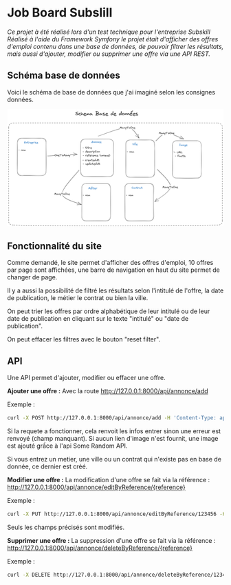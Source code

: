 # Job Board Subslill

_Ce projet à été réalisé lors d'un test technique pour l'entreprise Subskill_
<br>
_Réalisé à l'aide du Framework Symfony le projet était d'afficher des offres d'emploi contenu dans une base de données, de pouvoir filtrer les résultats, mais aussi d'ajouter, modifier ou supprimer une offre via une API REST._

## Schéma base de données

Voici le schéma de base de données que j'ai imaginé selon les consignes données.

![alt text](schemaBD.png)

## Fonctionnalité du site

Comme demandé, le site permet d'afficher des offres d'emploi, 10 offres par page sont affichées, une barre de navigation en haut du site permet de changer de page.

Il y a aussi la possibilité de filtré les résultats selon l'intitulé de l'offre, la date de publication, le métier le contrat ou bien la ville.

On peut trier les offres par ordre alphabétique de leur intitulé ou de leur date de publication en cliquant sur le texte "intitulé" ou "date de publication".

On peut effacer les filtres avec le bouton "reset filter".

## API

Une API permet d'ajouter, modifier ou effacer une offre.

**Ajouter une offre :**
Avec la route http://127.0.0.1:8000/api/annonce/add

Exemple :

```sh
curl -X POST http://127.0.0.1:8000/api/annonce/add -H 'Content-Type: application/json' -d '{"title": "Alternant développeur backend", "description": "On recherche un alternant backend", "reference": 123456, "entreprise": "Subskill", "ville": "Paris", "metier": "Developpeur", "contrat": "Alternance"}'
```

Si la requete a fonctionner, cela renvoit les infos entrer sinon une erreur est renvoyé (champ manquant). Si aucun lien d'image n'est fournit, une image est ajouté grầce à l'api Some Random API.

Si vous entrez un metier, une ville ou un contrat qui n'existe pas en base de donnée, ce dernier est créé.

**Modifier une offre :**
La modification d'une offre se fait via la référence : http://127.0.0.1:8000/api/annonce/editByReference/{reference}

Exemple :

```sh
curl -X PUT http://127.0.0.1:8000/api/annonce/editByReference/123456 -H 'Content-Type: application/json' -d '{"contrat": "CDI"}'
```

Seuls les champs précisés sont modifiés.

**Supprimer une offre :**
La suppression d'une offre se fait via la référence : http://127.0.0.1:8000/api/annonce/deleteByReference/{reference}

Exemple :

```sh
curl -X DELETE http://127.0.0.1:8000/api/annonce/deleteByReference/123456 -H 'Content-Type: application/json' -d '{"contrat": "CDI"}'
```

